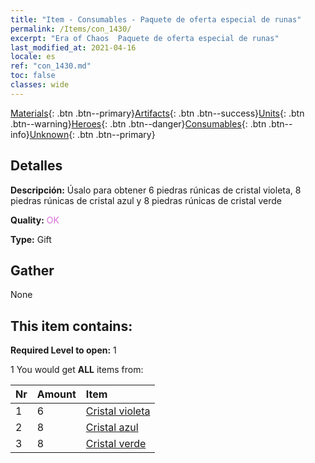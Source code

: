 ```yaml
---
title: "Item - Consumables - Paquete de oferta especial de runas"
permalink: /Items/con_1430/
excerpt: "Era of Chaos  Paquete de oferta especial de runas"
last_modified_at: 2021-04-16
locale: es
ref: "con_1430.md"
toc: false
classes: wide
---
```

 [Materials](/es/Items/){: .btn .btn--primary}[Artifacts](/es/Items/Artifacts/){: .btn .btn--success}[Units](/es/Items/Units/){: .btn .btn--warning}[Heroes](/es/Items/Heroes/){: .btn .btn--danger}[Consumables](/es/Items/Consumables/){: .btn .btn--info}[Unknown](/es/Items/Unknown/){: .btn .btn--primary}

## Detalles
 **Descripción:** Úsalo para obtener 6 piedras rúnicas de cristal violeta, 8 piedras rúnicas de cristal azul y 8 piedras rúnicas de cristal verde

 **Quality:** <span style="color: #DA70D6">OK</span>

 **Type:** Gift

## Gather

  None

## This item contains:

 **Required Level to open:** 1

 1 You would get **ALL** items  from:

  | Nr | Amount |     Item    |
  |:---|:-------|:------------|
  | 1 | 6 | [Cristal violeta](/es/Items/con_720/) |  | 
  | 2 | 8 | [Cristal azul](/es/Items/con_716/) |  | 
  | 3 | 8 | [Cristal verde](/es/Items/con_711/) |  | 
